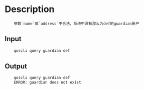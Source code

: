 # Description

```text
    参数`name`或`address`不合法，系统中没有那么为def的guardian账户
```

## Input

```bash
    qoscli query guardian def
```

## Output

```bash
    qoscli query guardian def
    ERROR: guardian does not exist
```
